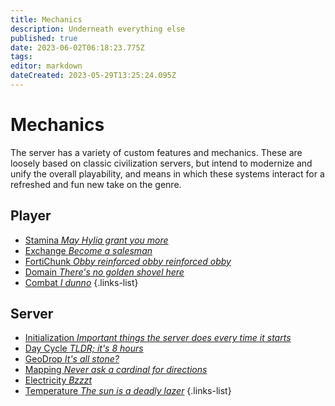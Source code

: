 ```yaml
---
title: Mechanics
description: Underneath everything else
published: true
date: 2023-06-02T06:18:23.775Z
tags: 
editor: markdown
dateCreated: 2023-05-29T13:25:24.095Z
---
```


# Mechanics
The server has a variety of custom features and mechanics. These are loosely based on classic civilization servers, but intend to modernize and unify the overall playability, and means in which these systems interact for a refreshed and fun new take on the genre.

## Player
- [Stamina *May Hylia grant you more*](/guide/mechanics/stamina)
- [Exchange *Become a salesman*](/guide/mechanics/exchange)
- [FortiChunk *Obby reinforced obby reinforced obby*](/guide/mechanics/fortichunk)
- [Domain *There's no golden shovel here*](/guide/mechanics/domain)
- [Combat *I dunno*](/guide/mechanics/combat)
{.links-list}

## Server
- [Initialization *Important things the server does every time it starts*](/guide/mechanics/initialization)
- [Day Cycle *TLDR; it's 8 hours*](/guide/mechanics/daycycle)
- [GeoDrop *It's all stone?*](/guide/mechanics/geodrop)
- [Mapping *Never ask a cardinal for directions*](/guide/mechanics/map)
- [Electricity *Bzzzt*](/guide/mechanics/electricity)
- [Temperature *The sun is a deadly lazer*](/guide/mechanics/temperature)
{.links-list}


